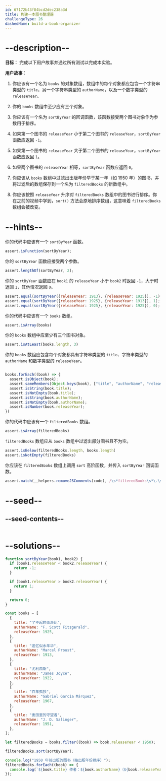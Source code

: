 ```yaml
---
id: 67172b43f84bcd2dec238a3d
title: 构建一本图书整理器
challengeType: 26
dashedName: build-a-book-organizer
---
```


# --description--

**目标：** 完成以下用户故事并通过所有测试以完成本实验。

**用户故事：**

1. 你应该有一个名为 `books` 的对象数组，数组中的每个对象都应包含一个字符串类型的 `title`，另一个字符串类型的 `authorName`，以及一个数字类型的 `releaseYear`。

2. 你的 `books` 数组中至少应有三个对象。

3. 你应该有一个名为 `sortByYear` 的回调函数，该函数接受两个图书对象作为参数用于排序。

4. 如果第一个图书的 `releaseYear` 小于第二个图书的 `releaseYear`，`sortByYear` 函数应返回 `-1`。

5. 如果第一个图书的 `releaseYear` 大于第二个图书的 `releaseYear`，`sortByYear` 函数应返回 `1`。

6. 如果两个图书的 `releaseYear` 相等，`sortByYear` 函数应返回 `0`。

7. 你应该从 `books` 数组中过滤出出版年份早于某一年（如 1950 年）的图书，并将过滤后的数组保存到一个名为 `filteredBooks` 的新数组中。

8. 你应该按照 `releaseYear` 升序对 `filteredBooks` 数组中的图书进行排序。你在之前的视频中学到，`sort()` 方法会原地排序数组，这意味着 `filteredBooks` 数组会被改变。

# --hints--

你的代码中应该有一个 `sortByYear` 函数。

```js
assert.isFunction(sortByYear);
```

你的 `sortByYear` 函数应接受两个参数。

```js
assert.lengthOf(sortByYear, 2);
```

你的 `sortByYear` 函数应在 `book1` 的 `releaseYear` 小于 `book2` 时返回 `-1`，大于时返回 `1`，其他情况返回 `0`。

```js
assert.equal(sortByYear({releaseYear: 1913}, {releaseYear: 1925}), -1);
assert.equal(sortByYear({releaseYear: 1925}, {releaseYear: 1913}), 1);
assert.equal(sortByYear({releaseYear: 1925}, {releaseYear: 1925}), 0);
```

你的代码中应该有一个 `books` 数组。

```js
assert.isArray(books)
```

你的 `books` 数组中应至少有三个图书对象。

```js
assert.isAtLeast(books.length, 3)
```

你的 `books` 数组应包含每个对象都具有字符串类型的 `title`、字符串类型的 `authorName` 和数字类型的 `releaseYear`。

```js

books.forEach((book) => {
  assert.isObject(book);
  assert.sameMembers(Object.keys(book), ["title", "authorName", "releaseYear"]);
  assert.isString(book.title);
  assert.isNotEmpty(book.title);
  assert.isString(book.authorName);
  assert.isNotEmpty(book.authorName);
  assert.isNumber(book.releaseYear);
})
```

你的代码中应该有一个 `filteredBooks` 数组。

```js
assert.isArray(filteredBooks)
```

`filteredBooks` 数组应从 `books` 数组中过滤出部分图书且不为空。

```js
assert.isBelow(filteredBooks.length, books.length)
assert.isNotEmpty(filteredBooks)
```

你应该在 `filteredBooks` 数组上调用 `sort` 高阶函数，并传入 `sortByYear` 回调函数。

```js
assert.match(__helpers.removeJSComments(code), /\s*filteredBooks\s*\.\s*sort\s*\(\s*sortByYear\s*\)/);
```

# --seed--

## --seed-contents--

```js

```

# --solutions--

```js
function sortByYear(book1, book2) {
  if (book1.releaseYear < book2.releaseYear) {
    return -1;
  }

  if (book1.releaseYear > book2.releaseYear) {
    return 1;
  }

  return 0;
}

const books = [
  {
    title: "了不起的盖茨比",
    authorName: "F. Scott Fitzgerald",
    releaseYear: 1925,
  },
  {
    title: "追忆似水年华",
    authorName: "Marcel Proust",
    releaseYear: 1913,
  },
  {
    title: "尤利西斯",
    authorName: "James Joyce",
    releaseYear: 1922,
  },
  {
    title: "百年孤独",
    authorName: "Gabriel García Márquez",
    releaseYear: 1967,
  },
  {
    title: "麦田里的守望者",
    authorName: "J. D. Salinger",
    releaseYear: 1951,
  },
];

let filteredBooks = books.filter((book) => book.releaseYear < 1950);

filteredBooks.sort(sortByYear);

console.log("1950 年前出版的图书（按出版年份排序）");
filteredBooks.forEach((book) => {
  console.log(`${book.title} 作者：${book.authorName}（${book.releaseYear}）`);
});
```

